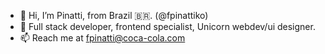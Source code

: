 - 👋 Hi, I’m Pinatti, from Brazil 🇧🇷. (@fpinattiko)
- 👀 Full stack developer, frontend specialist, Unicorn webdev/ui designer. 
- 📫 Reach me at fpinatti@coca-cola.com

<!---
fpinattiko/fpinattiko is a ✨ special ✨ repository because its `README.md` (this file) appears on your GitHub profile.
You can click the Preview link to take a look at your changes.
--->
